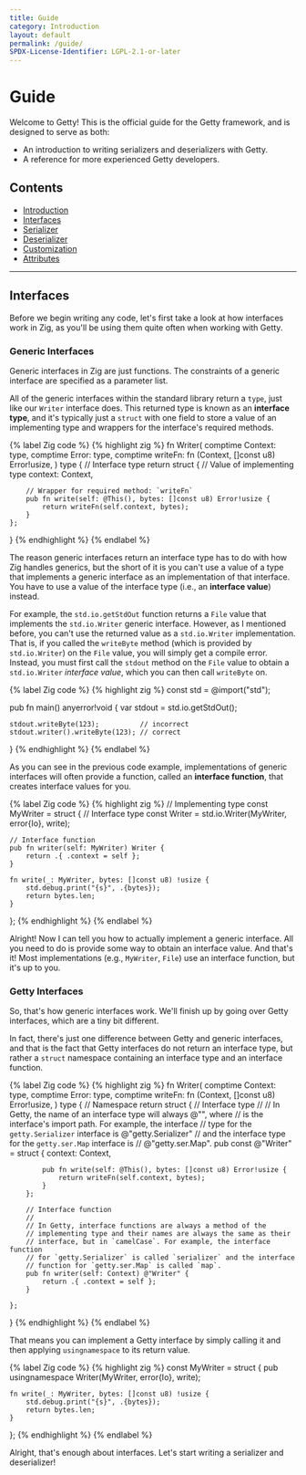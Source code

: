 ```yaml
---
title: Guide
category: Introduction
layout: default
permalink: /guide/
SPDX-License-Identifier: LGPL-2.1-or-later
---
```


# Guide

Welcome to Getty! This is the official guide for the Getty framework, and is designed to serve as both:

- An introduction to writing serializers and deserializers with Getty.
- A reference for more experienced Getty developers.

## Contents

- [Introduction](#introduction)
- [Interfaces](#interfaces)
- [Serializer](#serializer)
- [Deserializer](#deserializer)
- [Customization](#customization)
- [Attributes](#attributes)

---

## Interfaces

Before we begin writing any code, let's first take a look at how interfaces
work in Zig, as you'll be using them quite often when working with Getty.

### Generic Interfaces

Generic interfaces in Zig are just functions. The constraints of a generic
interface are specified as a parameter list.

All of the generic interfaces within the standard library return a `type`, just
like our `Writer` interface does. This returned type is known as an __interface
type__, and it's typically just a `struct` with one field to store a value of an
implementing type and wrappers for the interface's required methods.

{% label Zig code %}
{% highlight zig %}
fn Writer(
    comptime Context: type,
    comptime Error: type,
    comptime writeFn: fn (Context, []const u8) Error!usize,
) type {
    // Interface type
    return struct {
        // Value of implementing type
        context: Context,

        // Wrapper for required method: `writeFn`
        pub fn write(self: @This(), bytes: []const u8) Error!usize {
            return writeFn(self.context, bytes);
        }
    };
}
{% endhighlight %}
{% endlabel %}

The reason generic interfaces return an interface type has to do with how Zig
handles generics, but the short of it is you can't use a value of a type that
implements a generic interface as an implementation of that interface. You have
to use a value of the interface type (i.e., an __interface value__) instead.

For example, the `std.io.getStdOut` function returns a `File` value that
implements the `std.io.Writer` generic interface. However, as I mentioned
before, you can't use the returned value as a `std.io.Writer` implementation.
That is, if you called the `writeByte` method (which is provided by
`std.io.Writer`) on the `File` value, you will simply get a compile error.
Instead, you must first call the `stdout` method on the `File` value to obtain
a `std.io.Writer` _interface value_, which you can then call `writeByte` on.

{% label Zig code %}
{% highlight zig %}
const std = @import("std");

pub fn main() anyerror!void {
    var stdout = std.io.getStdOut();

    stdout.writeByte(123);          // incorrect
    stdout.writer().writeByte(123); // correct
}
{% endhighlight %}
{% endlabel %}

As you can see in the previous code example, implementations of generic
interfaces will often provide a function, called an __interface function__,
that creates interface values for you.

{% label Zig code %}
{% highlight zig %}
// Implementing type
const MyWriter = struct {
    // Interface type
    const Writer = std.io.Writer(MyWriter, error{Io}, write);

    // Interface function
    pub fn writer(self: MyWriter) Writer {
        return .{ .context = self };
    }

    fn write(_: MyWriter, bytes: []const u8) !usize {
        std.debug.print("{s}", .{bytes});
        return bytes.len;
    }
};
{% endhighlight %}
{% endlabel %}

Alright! Now I can tell you how to actually implement a generic interface. All
you need to do is provide some way to obtain an interface value. And that's it!
Most implementations (e.g., `MyWriter`, `File`) use an interface function, but
it's up to you.

### Getty Interfaces

So, that's how generic interfaces work. We'll finish up by going over Getty
interfaces, which are a tiny bit different.

In fact, there's just one difference between Getty and generic interfaces, and
that is the fact that Getty interfaces do not return an interface type, but
rather a `struct` namespace containing an interface type and an interface
function.

{% label Zig code %}
{% highlight zig %}
fn Writer(
    comptime Context: type,
    comptime Error: type,
    comptime writeFn: fn (Context, []const u8) Error!usize,
) type {
    // Namespace
    return struct {
        // Interface type
        //
        // In Getty, the name of an interface type will always @"<name>", where
        // <name> is the interface's import path. For example, the interface
        // type for the `getty.Serializer` interface is @"getty.Serializer"
        // and the interface type for the `getty.ser.Map` interface is
        // @"getty.ser.Map".
        pub const @"Writer" = struct {
            context: Context,

            pub fn write(self: @This(), bytes: []const u8) Error!usize {
                return writeFn(self.context, bytes);
            }
        };

        // Interface function
        //
        // In Getty, interface functions are always a method of the
        // implementing type and their names are always the same as their
        // interface, but in `camelCase`. For example, the interface function
        // for `getty.Serializer` is called `serializer` and the interface
        // function for `getty.ser.Map` is called `map`.
        pub fn writer(self: Context) @"Writer" {
            return .{ .context = self };
        }

    };
}
{% endhighlight %}
{% endlabel %}

That means you can implement a Getty interface by simply calling it and then applying `usingnamespace` to its return value.

{% label Zig code %}
{% highlight zig %}
const MyWriter = struct {
    pub usingnamespace Writer(MyWriter, error{Io}, write);

    fn write(_: MyWriter, bytes: []const u8) !usize {
        std.debug.print("{s}", .{bytes});
        return bytes.len;
    }
};
{% endhighlight %}
{% endlabel %}

Alright, that's enough about interfaces. Let's start writing a serializer and
deserializer!

